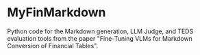 # MyFinMarkdown
Python code for the Markdown generation, LLM Judge, and TEDS evaluation tools from the paper "Fine-Tuning VLMs for Markdown Conversion of Financial Tables".
